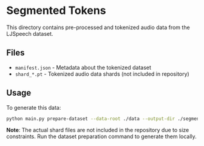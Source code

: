 # Segmented Tokens

This directory contains pre-processed and tokenized audio data from the LJSpeech dataset.

## Files

- `manifest.json` - Metadata about the tokenized dataset
- `shard_*.pt` - Tokenized audio data shards (not included in repository)

## Usage

To generate this data:

```bash
python main.py prepare-dataset --data-root ./data --output-dir ./segmented_tokens
```

**Note**: The actual shard files are not included in the repository due to size constraints. Run the dataset preparation command to generate them locally.
